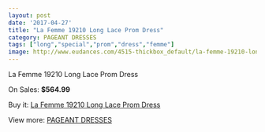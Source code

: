 ```yaml
---
layout: post
date: '2017-04-27'
title: "La Femme 19210 Long Lace Prom Dress"
category: PAGEANT DRESSES
tags: ["long","special","prom","dress","femme"]
image: http://www.eudances.com/4515-thickbox_default/la-femme-19210-long-lace-prom-dress.jpg
---
```

La Femme 19210 Long Lace Prom Dress

On Sales: **$564.99**
<a href="https://www.eudances.com/en/pageant-dresses/1508-la-femme-19210-long-lace-prom-dress.html"><amp-img layout="responsive" width="600" height="600" src="//www.eudances.com/4515-thickbox_default/la-femme-19210-long-lace-prom-dress.jpg" alt="La Femme 19210 Long Lace Prom Dress 0" /></a>
<a href="https://www.eudances.com/en/pageant-dresses/1508-la-femme-19210-long-lace-prom-dress.html"><amp-img layout="responsive" width="600" height="600" src="//www.eudances.com/4516-thickbox_default/la-femme-19210-long-lace-prom-dress.jpg" alt="La Femme 19210 Long Lace Prom Dress 1" /></a>

Buy it: [La Femme 19210 Long Lace Prom Dress](https://www.eudances.com/en/pageant-dresses/1508-la-femme-19210-long-lace-prom-dress.html "La Femme 19210 Long Lace Prom Dress")

View more: [PAGEANT DRESSES](https://www.eudances.com/en/16-pageant-dresses "PAGEANT DRESSES")